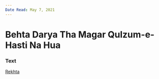 ```yaml
---
Date Read: May 7, 2021
---
```


# Behta Darya Tha Magar Qulzum-e-Hasti Na Hua

### Text
[Rekhta](https://urdushahkar.org/vajh-tasalli-na-hua-jamna-parshaad-raahi/)

